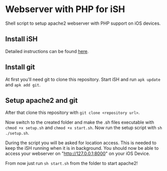 # Webserver with PHP for iSH
Shell script to setup apache2 webserver with PHP support on iOS devices.

## Install iSH
Detailed instructions can be found [here](https://ish.app/).

## Install git
At first you'll need git to clone this repository. Start iSH and run
`apk update`
and
`apk add git`.

## Setup apache2 and git

After that clone this repository with
`git clone <repository url>`.

Now switch to the created folder and make the .sh files executable with `chmod +x setup.sh` and `chmod +x start.sh`. Now run the setup script with
`sh ./setup.sh`.

During the script you will be asked for location access. This is needed to keep the iSH running when it is in background.
You should now be able to access your webserver on "http://127.0.0.1:8000" on your iOS Device.

From now just run `sh start.sh` from the folder to start apache2!
